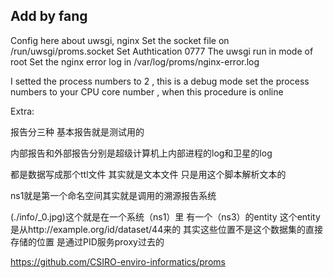 Add by fang
------------
Config here about uwsgi, nginx
Set the socket file on /run/uwsgi/proms.socket
Set Authtication 0777
The uwsgi run in mode of root
Set the nginx error log in /var/log/proms/nginx-error.log

I setted the process numbers to 2 , this is a debug mode
set the process numbers to your CPU core number , when this procedure is online 

Extra:

报告分三种 基本报告就是测试用的

内部报告和外部报告分别是超级计算机上内部进程的log和卫星的log


都是数据写成那个ttl文件 其实就是文本文件 只是用这个脚本解析文本的

ns1就是第一个命名空间其实就是调用的溯源报告系统


(./info/_0.jpg)这个就是在一个系统（ns1）里 有一个（ns3）的entity 这个entity是从http://example.org/id/dataset/44来的
其实这些位置不是这个数据集的直接存储的位置
是通过PID服务proxy过去的


https://github.com/CSIRO-enviro-informatics/proms